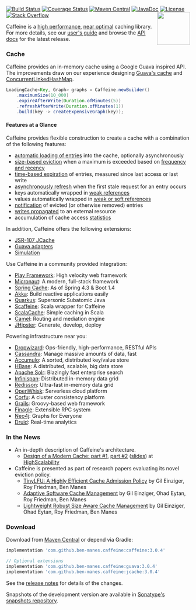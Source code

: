 [![Build Status](https://github.com/ben-manes/caffeine/workflows/build/badge.svg)](https://github.com/ben-manes/caffeine/actions?query=workflow%3Abuild)
[![Coverage Status](https://img.shields.io/coveralls/ben-manes/caffeine.svg)](https://coveralls.io/r/ben-manes/caffeine?branch=master)
[![Maven Central](https://maven-badges.herokuapp.com/maven-central/com.github.ben-manes.caffeine/caffeine/badge.svg)](https://maven-badges.herokuapp.com/maven-central/com.github.ben-manes.caffeine/caffeine)
[![JavaDoc](http://www.javadoc.io/badge/com.github.ben-manes.caffeine/caffeine.svg)](http://www.javadoc.io/doc/com.github.ben-manes.caffeine/caffeine)
[![License](http://img.shields.io/:license-apache-brightgreen.svg)](http://www.apache.org/licenses/LICENSE-2.0.html)
[![Stack Overflow](http://img.shields.io/:stack%20overflow-caffeine-brightgreen.svg)](http://stackoverflow.com/questions/tagged/caffeine)
<a href="https://github.com/ben-manes/caffeine/wiki">
<img align="right" height="90px" src="https://raw.githubusercontent.com/ben-manes/caffeine/master/wiki/logo.png">
</a>

Caffeine is a [high performance][benchmarks], [near optimal][efficiency] caching library. For more
details, see our [user's guide][users-guide] and browse the [API docs][javadoc] for the latest
release.

### Cache

Caffeine provides an in-memory cache using a Google Guava inspired API. The improvements draw on our
experience designing [Guava's cache][guava-cache] and [ConcurrentLinkedHashMap][clhm].

```java
LoadingCache<Key, Graph> graphs = Caffeine.newBuilder()
    .maximumSize(10_000)
    .expireAfterWrite(Duration.ofMinutes(5))
    .refreshAfterWrite(Duration.ofMinutes(1))
    .build(key -> createExpensiveGraph(key));
```

#### Features at a Glance

Caffeine provides flexible construction to create a cache with a combination of the following features:
 * [automatic loading of entries][population] into the cache, optionally asynchronously
 * [size-based eviction][size] when a maximum is exceeded based on [frequency and recency][efficiency]
 * [time-based expiration][time] of entries, measured since last access or last write
 * [asynchronously refresh][refresh] when the first stale request for an entry occurs
 * keys automatically wrapped in [weak references][reference]
 * values automatically wrapped in [weak or soft references][reference]
 * [notification][listener] of evicted (or otherwise removed) entries
 * [writes propagated][compute] to an external resource
 * accumulation of cache access [statistics][statistics]

In addition, Caffeine offers the following extensions:
 * [JSR-107 JCache][jsr107]
 * [Guava adapters][guava-adapter]
 * [Simulation][simulator]

Use Caffeine in a community provided integration:
 * [Play Framework][play]: High velocity web framework
 * [Micronaut][micronaut]: A modern, full-stack framework
 * [Spring Cache][spring]: As of Spring 4.3 & Boot 1.4
 * [Akka][akka-http]: Build reactive applications easily
 * [Quarkus][quarkus]: Supersonic Subatomic Java
 * [Scaffeine][scaffeine]: Scala wrapper for Caffeine
 * [ScalaCache][scala-cache]: Simple caching in Scala
 * [Camel][camel]: Routing and mediation engine
 * [JHipster][jhipster]: Generate, develop, deploy

Powering infrastructure near you:
 * [Dropwizard][dropwizard]: Ops-friendly, high-performance, RESTful APIs
 * [Cassandra][cassandra]: Manage massive amounts of data, fast
 * [Accumulo][accumulo]: A sorted, distributed key/value store
 * [HBase][hbase]: A distributed, scalable, big data store
 * [Apache Solr][solr]: Blazingly fast enterprise search
 * [Infinispan][infinispan]: Distributed in-memory data grid
 * [Redisson][redisson]: Ultra-fast in-memory data grid
 * [OpenWhisk][open-whisk]: Serverless cloud platform
 * [Corfu][corfu]: A cluster consistency platform
 * [Grails][grails]: Groovy-based web framework
 * [Finagle][finagle]: Extensible RPC system
 * [Neo4j][neo4j]: Graphs for Everyone
 * [Druid][druid]: Real-time analytics

### In the News

 * An in-depth description of Caffeine's architecture.
   * [Design of a Modern Cache: part #1][modern-cache-1], [part #2][modern-cache-2] ([slides][modern-cache-slides]) at [HighScalability][HighScalability]
 * Caffeine is presented as part of research papers evaluating its novel eviction policy.
   * [TinyLFU: A Highly Efficient Cache Admission Policy][tinylfu] by Gil Einziger, Roy Friedman, Ben Manes
   * [Adaptive Software Cache Management][adaptive-tinylfu] by Gil Einziger, Ohad Eytan, Roy Friedman, Ben Manes
   * [Lightweight Robust Size Aware Cache Management][size-tinylfu] by Gil Einziger, Ohad Eytan, Roy Friedman, Ben Manes

### Download

Download from [Maven Central][maven] or depend via Gradle:

```gradle
implementation 'com.github.ben-manes.caffeine:caffeine:3.0.4'

// Optional extensions
implementation 'com.github.ben-manes.caffeine:guava:3.0.4'
implementation 'com.github.ben-manes.caffeine:jcache:3.0.4'
```

See the [release notes][releases] for details of the changes.

Snapshots of the development version are available in
[Sonatype's snapshots repository][snapshots].

[benchmarks]: https://github.com/ben-manes/caffeine/wiki/Benchmarks
[users-guide]: https://github.com/ben-manes/caffeine/wiki
[javadoc]: http://www.javadoc.io/doc/com.github.ben-manes.caffeine/caffeine
[guava-cache]: https://github.com/google/guava/wiki/CachesExplained
[clhm]: https://code.google.com/p/concurrentlinkedhashmap
[population]: https://github.com/ben-manes/caffeine/wiki/Population
[size]: https://github.com/ben-manes/caffeine/wiki/Eviction#size-based
[time]: https://github.com/ben-manes/caffeine/wiki/Eviction#time-based
[refresh]: https://github.com/ben-manes/caffeine/wiki/Refresh
[reference]: https://github.com/ben-manes/caffeine/wiki/Eviction#reference-based
[listener]: https://github.com/ben-manes/caffeine/wiki/Removal
[compute]: https://github.com/ben-manes/caffeine/wiki/Compute
[statistics]: https://github.com/ben-manes/caffeine/wiki/Statistics
[simulator]: https://github.com/ben-manes/caffeine/wiki/Simulator
[guava-adapter]: https://github.com/ben-manes/caffeine/wiki/Guava
[jsr107]: https://github.com/ben-manes/caffeine/wiki/JCache
[maven]: https://maven-badges.herokuapp.com/maven-central/com.github.ben-manes.caffeine/caffeine
[releases]: https://github.com/ben-manes/caffeine/releases
[snapshots]: https://oss.sonatype.org/content/repositories/snapshots/com/github/ben-manes/caffeine/
[efficiency]: https://github.com/ben-manes/caffeine/wiki/Efficiency
[tinylfu]: https://dl.acm.org/authorize?N41277
[adaptive-tinylfu]: https://dl.acm.org/authorize?N675830
[size-tinylfu]: https://arxiv.org/abs/2105.08770
[modern-cache-1]: http://highscalability.com/blog/2016/1/25/design-of-a-modern-cache.html
[modern-cache-2]: http://highscalability.com/blog/2019/2/25/design-of-a-modern-cachepart-deux.html
[modern-cache-slides]: https://docs.google.com/presentation/d/1NlDxyXsUG1qlVHMl4vsUUBQfAJ2c2NsFPNPr2qymIBs
[highscalability]: http://highscalability.com
[spring]: https://docs.spring.io/spring/docs/current/spring-framework-reference/integration.html#cache-store-configuration-caffeine
[scala-cache]: https://github.com/cb372/scalacache
[scaffeine]: https://github.com/blemale/scaffeine
[hbase]: https://hbase.apache.org
[cassandra]: http://cassandra.apache.org
[solr]: https://solr.apache.org/
[infinispan]: https://infinispan.org
[neo4j]: https://github.com/neo4j/neo4j
[finagle]: https://github.com/twitter/finagle
[druid]: https://druid.apache.org/docs/latest/configuration/index.html#cache-configuration
[jhipster]: https://www.jhipster.tech/
[open-whisk]: https://openwhisk.apache.org/
[camel]: https://github.com/apache/camel/blob/master/components/camel-caffeine/src/main/docs/caffeine-cache-component.adoc
[corfu]: https://github.com/CorfuDB/CorfuDB
[akka-http]: https://doc.akka.io/docs/akka-http/current/common/caching.html
[micronaut]: https://docs.micronaut.io/latest/guide/index.html#caching
[play]: https://www.playframework.com/documentation/latest/JavaCache
[redisson]: https://github.com/redisson/redisson
[accumulo]: https://accumulo.apache.org
[dropwizard]: https://www.dropwizard.io
[grails]: https://grails.org
[quarkus]: https://quarkus.io
